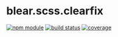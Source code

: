 # blear.scss.clearfix

[![npm module][npm-img]][npm-url]
[![build status][travis-img]][travis-url]
[![coverage][coveralls-img]][coveralls-url]

[travis-img]: https://img.shields.io/travis/blearjs/blear.scss.clearfix/master.svg?style=flat-square
[travis-url]: https://travis-ci.org/blearjs/blear.scss.clearfix

[npm-img]: https://img.shields.io/npm/v/blear.scss.clearfix.svg?style=flat-square
[npm-url]: https://www.npmjs.com/package/blear.scss.clearfix

[coveralls-img]: https://img.shields.io/coveralls/blearjs/blear.scss.clearfix/master.svg?style=flat-square
[coveralls-url]: https://coveralls.io/github/blearjs/blear.scss.clearfix?branch=master

